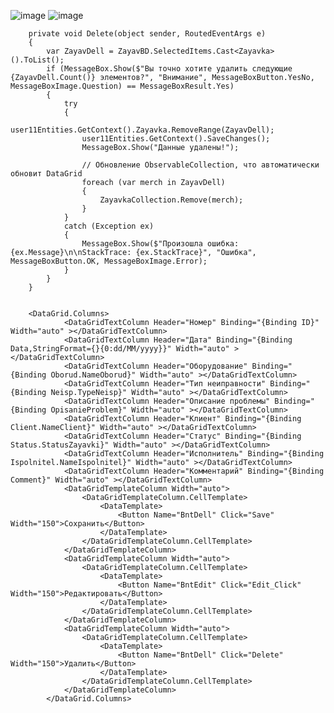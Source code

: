 ![image](https://github.com/DumSp1ro/cruDozo/assets/146105715/2e9cbe1d-cb89-4981-b229-746ca78ad3ec)
![image](https://github.com/DumSp1ro/cruDozo/assets/146105715/281bf572-57e7-4ccb-a48b-18d980c1a9fa)

        private void Delete(object sender, RoutedEventArgs e)
        {
            var ZayavDell = ZayavBD.SelectedItems.Cast<Zayavka>().ToList();
            if (MessageBox.Show($"Вы точно хотите удалить следующие {ZayavDell.Count()} элементов?", "Внимание", MessageBoxButton.YesNo, MessageBoxImage.Question) == MessageBoxResult.Yes)
            {
                try
                {
                    user11Entities.GetContext().Zayavka.RemoveRange(ZayavDell);
                    user11Entities.GetContext().SaveChanges();
                    MessageBox.Show("Данные удалены!");

                    // Обновление ObservableCollection, что автоматически обновит DataGrid
                    foreach (var merch in ZayavDell)
                    {
                        ZayavkaCollection.Remove(merch);
                    }
                }
                catch (Exception ex)
                {
                    MessageBox.Show($"Произошла ошибка: {ex.Message}\n\nStackTrace: {ex.StackTrace}", "Ошибка", MessageBoxButton.OK, MessageBoxImage.Error);
                }
            }
        }


        <DataGrid.Columns>
                <DataGridTextColumn Header="Номер" Binding="{Binding ID}" Width="auto" ></DataGridTextColumn>
                <DataGridTextColumn Header="Дата" Binding="{Binding Data,StringFormat={}{0:dd/MM/yyyy}}" Width="auto" ></DataGridTextColumn>
                <DataGridTextColumn Header="Оборудование" Binding="{Binding Oborud.NameOborud}" Width="auto" ></DataGridTextColumn>
                <DataGridTextColumn Header="Тип неиправности" Binding="{Binding Neisp.TypeNeisp}" Width="auto" ></DataGridTextColumn>
                <DataGridTextColumn Header="Описание проблемы" Binding="{Binding OpisanieProblem}" Width="auto" ></DataGridTextColumn>
                <DataGridTextColumn Header="Клиент" Binding="{Binding Client.NameClient}" Width="auto" ></DataGridTextColumn>
                <DataGridTextColumn Header="Статус" Binding="{Binding Status.StatusZayavki}" Width="auto" ></DataGridTextColumn>
                <DataGridTextColumn Header="Исполнитель" Binding="{Binding Ispolnitel.NameIspolnitel}" Width="auto" ></DataGridTextColumn>
                <DataGridTextColumn Header="Комментарий" Binding="{Binding Comment}" Width="auto" ></DataGridTextColumn>
                <DataGridTemplateColumn Width="auto">
                    <DataGridTemplateColumn.CellTemplate>
                        <DataTemplate>
                            <Button Name="BntDell" Click="Save" Width="150">Сохранить</Button>
                        </DataTemplate>
                    </DataGridTemplateColumn.CellTemplate>
                </DataGridTemplateColumn>
                <DataGridTemplateColumn Width="auto">
                    <DataGridTemplateColumn.CellTemplate>
                        <DataTemplate>
                            <Button Name="BntEdit" Click="Edit_Click" Width="150">Редактировать</Button>
                        </DataTemplate>
                    </DataGridTemplateColumn.CellTemplate>
                </DataGridTemplateColumn>
                <DataGridTemplateColumn Width="auto">
                    <DataGridTemplateColumn.CellTemplate>
                        <DataTemplate>
                            <Button Name="BntDell" Click="Delete" Width="150">Удалить</Button>
                        </DataTemplate>
                    </DataGridTemplateColumn.CellTemplate>
                </DataGridTemplateColumn>
            </DataGrid.Columns>

